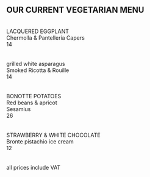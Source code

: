 ## OUR CURRENT VEGETARIAN MENU
<br>
LACQUERED EGGPLANT<br>
Chermolla & Pantelleria Capers <br>
14<br>
<br>
<br>
grilled white asparagus <br>
Smoked Ricotta & Rouille<br>
14<br>
<br>
<br>
BONOTTE POTATOES <br>
Red beans & apricot<br>
Sesamius<br>
26<br>
<br>
<br>
STRAWBERRY & WHITE CHOCOLATE <br>
Bronte pistachio ice cream <br>
12<br>

<br>
<br>
all prices include VAT
